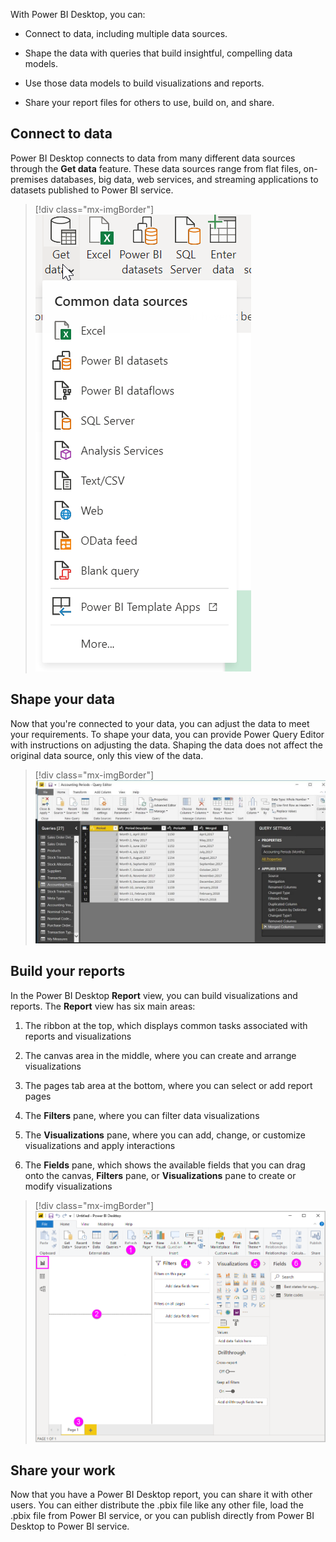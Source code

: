 With Power BI Desktop, you can:

- Connect to data, including multiple data sources.

- Shape the data with queries that build insightful, compelling data models.

- Use those data models to build visualizations and reports.

- Share your report files for others to use, build on, and share.

## Connect to data

Power BI Desktop connects to data from many different data sources through the **Get data** feature. These data sources range from flat files, on-premises databases, big data, web services, and streaming applications to datasets published to Power BI service.

> [!div class="mx-imgBorder"]
> [![Screenshot of the default list of data sources in Power BI when you select the Get data button.](../media/get-data.png)](../media/get-data.png#lightbox)

## Shape your data

Now that you're connected to your data, you can adjust the data to meet your requirements. To shape your data, you can provide Power Query Editor with instructions on adjusting the data. Shaping the data does not affect the original data source, only this view of the data.

> [!div class="mx-imgBorder"]
> [![Screenshot of the Power Query Editor window with step-by-step instructions on adjusting some data.](../media/power-query-editor.png)](../media/power-query-editor.png#lightbox)

## Build your reports

In the Power BI Desktop **Report** view, you can build visualizations and reports. The **Report** view has six main areas:

1. The ribbon at the top, which displays common tasks associated with reports and visualizations

1. The canvas area in the middle, where you can create and arrange visualizations

1. The pages tab area at the bottom, where you can select or add report pages

1. The **Filters** pane, where you can filter data visualizations

1. The **Visualizations** pane, where you can add, change, or customize visualizations and apply interactions

1. The **Fields** pane, which shows the available fields that you can drag onto the canvas, **Filters** pane, or **Visualizations** pane to create or modify visualizations

> [!div class="mx-imgBorder"]
> [![Screenshot of the Power BI workspace with each function defined.](../media/power-bi-build-reports.png)](../media/power-bi-build-reports.png#lightbox)

## Share your work

Now that you have a Power BI Desktop report, you can share it with other users. You can either distribute the .pbix file like any other file, load the .pbix file from Power BI service, or you can publish directly from Power BI Desktop to Power BI service.
